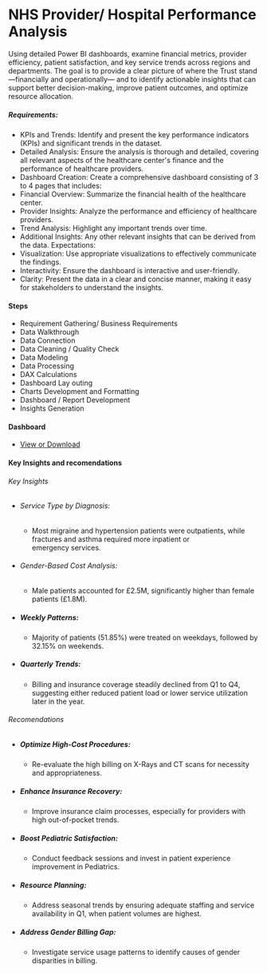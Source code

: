 # NHS Provider/ Hospital Performance Analysis
Using detailed Power BI dashboards, examine financial metrics, provider efficiency, 
patient satisfaction, and key service trends across regions and departments.
The goal is to provide a clear picture of where the Trust stand—financially and operationally— 
and to identify actionable insights that can support better decision-making, improve patient outcomes, 
and optimize resource allocation.

##### Requirements:
- KPIs and Trends: Identify and present the key
performance indicators (KPIs) and significant trends in the
dataset.
- Detailed Analysis: Ensure the analysis is thorough and
detailed, covering all relevant aspects of the healthcare
center's finance and the performance of healthcare
providers.
- Dashboard Creation: Create a comprehensive
dashboard consisting of 3 to 4 pages that includes:
 - Financial Overview: Summarize the financial health of
the healthcare center.
 - Provider Insights: Analyze the performance and
efficiency of healthcare providers.
 - Trend Analysis: Highlight any important trends over
time.
 - Additional Insights: Any other relevant insights that can
be derived from the data.
Expectations:
- Visualization: Use appropriate visualizations to effectively
communicate the findings.
- Interactivity: Ensure the dashboard is interactive and
user-friendly.
- Clarity: Present the data in a clear and concise manner,
making it easy for stakeholders to understand the insights.

#### Steps 
* Requirement Gathering/ Business Requirements
* Data Walkthrough
* Data Connection
* Data Cleaning / Quality Check
* Data Modeling
* Data Processing
* DAX Calculations
* Dashboard Lay outing
* Charts Development and Formatting
* Dashboard / Report Development
* Insights Generation

#### Dashboard
- <a href = "https://github.com/igwechinomso/NHS-provider-performance-analysis/blob/main/Nhs%20England%20performance%20analysis.pbit" >View or Download</a>

#### Key Insights and recomendations
###### Key Insights 
* ###### Service Type by Diagnosis:
  - Most migraine and hypertension patients were outpatients, while fractures and asthma required more inpatient or          
    emergency services.
* ###### Gender-Based Cost Analysis:
  - Male patients accounted for £2.5M, significantly higher than female patients (£1.8M).
* ##### Weekly Patterns:
  - Majority of patients (51.85%) were treated on weekdays, followed by 32.15% on weekends.
* ##### Quarterly Trends:
  - Billing and insurance coverage steadily declined from Q1 to Q4, suggesting either reduced
    patient load or lower service utilization later in the year.

###### Recomendations
* ##### Optimize High-Cost Procedures:
  - Re-evaluate the high billing on X-Rays and CT scans for necessity and appropriateness.
* ##### Enhance Insurance Recovery:
  - Improve insurance claim processes, especially for providers with high out-of-pocket trends.
* ##### Boost Pediatric Satisfaction:
  - Conduct feedback sessions and invest in patient experience improvement in Pediatrics.
* ##### Resource Planning:
  - Address seasonal trends by ensuring adequate staffing and service availability in Q1, when patient volumes are highest.
* ##### Address Gender Billing Gap:
  - Investigate service usage patterns to identify causes of gender disparities in billing.
